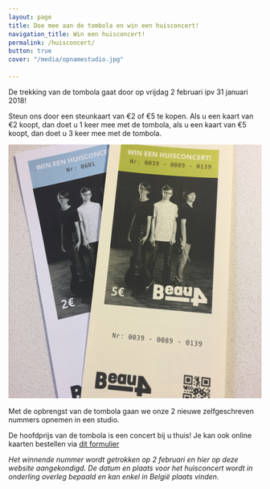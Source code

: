 ```yaml
---
layout: page
title: Doe mee aan de tombola en win een huisconcert!
navigation_title: Win een huisconcert!
permalink: /huisconcert/
button: true
cover: "/media/opnamestudio.jpg"

---
```


De trekking van de tombola gaat door op vrijdag 2 februari ipv 31 januari 2018!

Steun ons door een steunkaart van €2 of €5 te kopen.
Als u een kaart van €2 koopt, dan doet u 1 keer mee met de tombola,
als u een kaart van €5 koopt, dan doet u 3 keer mee met de tombola.

![Steunkaarten Beau4](/media/tombolakaarten.jpg)


Met de opbrengst van de tombola gaan we onze 2 nieuwe zelfgeschreven nummers opnemen in een studio.

De hoofdprijs van de tombola is een concert bij u thuis! 
Je kan ook online kaarten bestellen via [dit formulier](https://docs.google.com/forms/d/e/1FAIpQLScIv32g_WJuVJ0Z9aieXb8JYjQP7tbsJHXk8pL72g6DtYomcw/viewform)

*Het winnende nummer wordt getrokken op 2 februari en hier op deze website aangekondigd.*
*De datum en plaats voor het huisconcert wordt in onderling overleg bepaald en kan enkel in België plaats vinden.*

